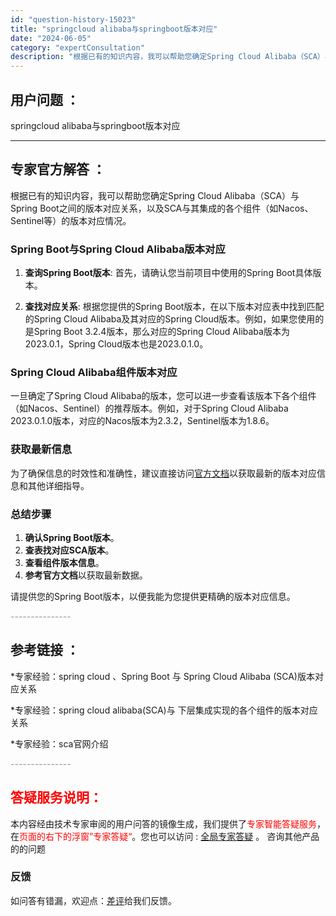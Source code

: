 ```yaml
---
id: "question-history-15023"
title: "springcloud alibaba与springboot版本对应"
date: "2024-06-05"
category: "expertConsultation"
description: "根据已有的知识内容，我可以帮助您确定Spring Cloud Alibaba（SCA）与Spring Boot之间的版本对应关系，以及SCA与其集成的各个组件（如Nacos、Sentinel等）的版本对应情况。### Spring Boot与Spring Cloud Alibaba版本对应1. **"
---
```


## 用户问题 ： 
 springcloud alibaba与springboot版本对应  

---------------
## 专家官方解答 ：

根据已有的知识内容，我可以帮助您确定Spring Cloud Alibaba（SCA）与Spring Boot之间的版本对应关系，以及SCA与其集成的各个组件（如Nacos、Sentinel等）的版本对应情况。

### Spring Boot与Spring Cloud Alibaba版本对应

1. **查询Spring Boot版本**: 首先，请确认您当前项目中使用的Spring Boot具体版本。
   
2. **查找对应关系**: 根据您提供的Spring Boot版本，在以下版本对应表中找到匹配的Spring Cloud Alibaba及其对应的Spring Cloud版本。例如，如果您使用的是Spring Boot 3.2.4版本，那么对应的Spring Cloud Alibaba版本为2023.0.1，Spring Cloud版本也是2023.0.1.0。

### Spring Cloud Alibaba组件版本对应

一旦确定了Spring Cloud Alibaba的版本，您可以进一步查看该版本下各个组件（如Nacos、Sentinel）的推荐版本。例如，对于Spring Cloud Alibaba 2023.0.1.0版本，对应的Nacos版本为2.3.2，Sentinel版本为1.8.6。

### 获取最新信息

为了确保信息的时效性和准确性，建议直接访问[官方文档](https://sca.aliyun.com/docs/2023/overview/version-explain/)以获取最新的版本对应信息和其他详细指导。

### 总结步骤

1. **确认Spring Boot版本**。
2. **查表找对应SCA版本**。
3. **查看组件版本信息**。
4. **参考官方文档**以获取最新数据。

请提供您的Spring Boot版本，以便我能为您提供更精确的版本对应信息。


<font color="#949494">---------------</font> 


## 参考链接 ：

*专家经验：spring cloud 、Spring Boot 与 Spring Cloud Alibaba (SCA)版本对应关系 
 
 *专家经验：spring cloud alibaba(SCA)与 下层集成实现的各个组件的版本对应关系 
 
 *专家经验：sca官网介绍 


 <font color="#949494">---------------</font> 
 


## <font color="#FF0000">答疑服务说明：</font> 

本内容经由技术专家审阅的用户问答的镜像生成，我们提供了<font color="#FF0000">专家智能答疑服务</font>，在<font color="#FF0000">页面的右下的浮窗”专家答疑“</font>。您也可以访问 : [全局专家答疑](https://answer.opensource.alibaba.com/docs/intro) 。 咨询其他产品的的问题

### 反馈
如问答有错漏，欢迎点：[差评](https://ai.nacos.io/user/feedbackByEnhancerGradePOJOID?enhancerGradePOJOId=15092)给我们反馈。
